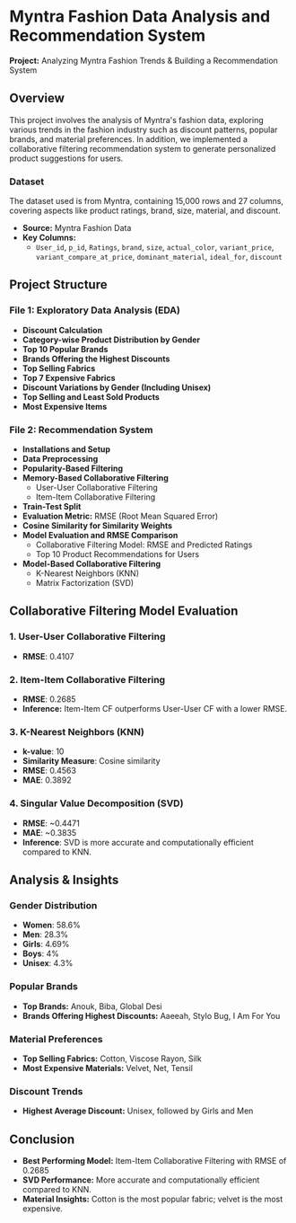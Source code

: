 # Myntra Fashion Data Analysis and Recommendation System

**Project:** Analyzing Myntra Fashion Trends & Building a Recommendation System  

## Overview

This project involves the analysis of Myntra's fashion data, exploring various trends in the fashion industry such as discount patterns, popular brands, and material preferences. In addition, we implemented a collaborative filtering recommendation system to generate personalized product suggestions for users.

### Dataset

The dataset used is from Myntra, containing 15,000 rows and 27 columns, covering aspects like product ratings, brand, size, material, and discount.

- **Source:** Myntra Fashion Data
- **Key Columns:**  
  - `User_id`, `p_id`, `Ratings`, `brand`, `size`, `actual_color`, `variant_price`, `variant_compare_at_price`, `dominant_material`, `ideal_for`, `discount`

## Project Structure

### File 1: Exploratory Data Analysis (EDA)
- **Discount Calculation**
- **Category-wise Product Distribution by Gender**
- **Top 10 Popular Brands**
- **Brands Offering the Highest Discounts**
- **Top Selling Fabrics**
- **Top 7 Expensive Fabrics**
- **Discount Variations by Gender (Including Unisex)**
- **Top Selling and Least Sold Products**
- **Most Expensive Items**

### File 2: Recommendation System
- **Installations and Setup**
- **Data Preprocessing**
- **Popularity-Based Filtering**
- **Memory-Based Collaborative Filtering**
  - User-User Collaborative Filtering
  - Item-Item Collaborative Filtering
- **Train-Test Split**
- **Evaluation Metric:** RMSE (Root Mean Squared Error)
- **Cosine Similarity for Similarity Weights**
- **Model Evaluation and RMSE Comparison**
  - Collaborative Filtering Model: RMSE and Predicted Ratings
  - Top 10 Product Recommendations for Users
- **Model-Based Collaborative Filtering**
  - K-Nearest Neighbors (KNN)
  - Matrix Factorization (SVD)

## Collaborative Filtering Model Evaluation

### 1. **User-User Collaborative Filtering**
- **RMSE**: 0.4107

### 2. **Item-Item Collaborative Filtering**
- **RMSE**: 0.2685
- **Inference:** Item-Item CF outperforms User-User CF with a lower RMSE.

### 3. **K-Nearest Neighbors (KNN)**
- **k-value**: 10
- **Similarity Measure**: Cosine similarity
- **RMSE**: 0.4563  
- **MAE**: 0.3892

### 4. **Singular Value Decomposition (SVD)**
- **RMSE**: ~0.4471  
- **MAE**: ~0.3835
- **Inference**: SVD is more accurate and computationally efficient compared to KNN.

## Analysis & Insights

### Gender Distribution
- **Women**: 58.6%  
- **Men**: 28.3%  
- **Girls**: 4.69%  
- **Boys**: 4%  
- **Unisex**: 4.3%

### Popular Brands
- **Top Brands:** Anouk, Biba, Global Desi
- **Brands Offering Highest Discounts:** Aaeeah, Stylo Bug, I Am For You

### Material Preferences
- **Top Selling Fabrics:** Cotton, Viscose Rayon, Silk
- **Most Expensive Materials:** Velvet, Net, Tensil

### Discount Trends
- **Highest Average Discount:** Unisex, followed by Girls and Men


## Conclusion

- **Best Performing Model:** Item-Item Collaborative Filtering with RMSE of 0.2685
- **SVD Performance:** More accurate and computationally efficient compared to KNN.
- **Material Insights:** Cotton is the most popular fabric; velvet is the most expensive.



